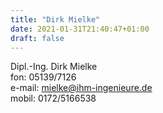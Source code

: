 ```yaml
---
title: "Dirk Mielke"
date: 2021-01-31T21:40:47+01:00
draft: false
---
```

Dipl.-Ing. Dirk Mielke  
fon: 05139/7126  
e-mail: [mielke@ihm-ingenieure.de](mailto:mielke@ihm-ingenieure.de)  
mobil: 0172/5166538
